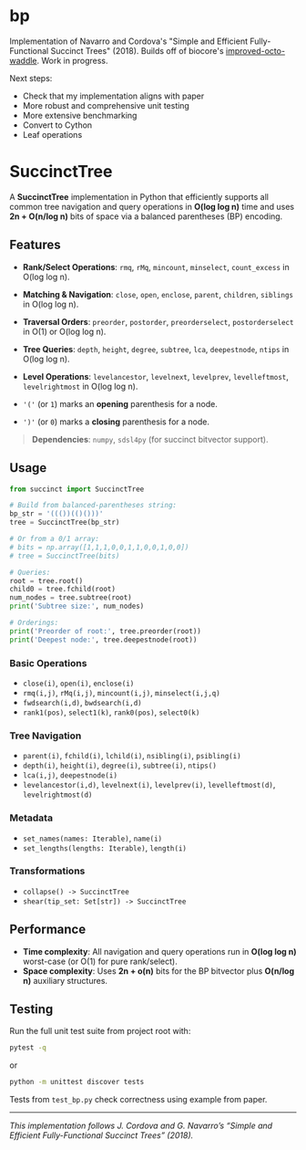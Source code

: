 # bp

Implementation of Navarro and Cordova's "Simple and Efficient Fully-Functional Succinct Trees" (2018). Builds off of biocore's [improved-octo-waddle](https://github.com/biocore/improved-octo-waddle/tree/master). Work in progress. 

Next steps:
- Check that my implementation aligns with paper
- More robust and comprehensive unit testing
- More extensive benchmarking
- Convert to Cython
- Leaf operations

# SuccinctTree

A **SuccinctTree** implementation in Python that efficiently supports all common tree navigation and query operations in **O(log log n)** time and uses **2n + O(n/log n)** bits of space via a balanced parentheses (BP) encoding.

## Features

- **Rank/Select Operations**: `rmq`, `rMq`, `mincount`, `minselect`, `count_excess` in O(log log n).
- **Matching & Navigation**: `close`, `open`, `enclose`, `parent`, `children`, `siblings` in O(log log n).
- **Traversal Orders**: `preorder`, `postorder`, `preorderselect`, `postorderselect` in O(1) or O(log log n).
- **Tree Queries**: `depth`, `height`, `degree`, `subtree`, `lca`, `deepestnode`, `ntips` in O(log log n).
- **Level Operations**: `levelancestor`, `levelnext`, `levelprev`, `levelleftmost`, `levelrightmost` in O(log log n).

- `'('` (or `1`) marks an **opening** parenthesis for a node.
- `')'` (or `0`) marks a **closing** parenthesis for a node.

> **Dependencies**: `numpy`, `sdsl4py` (for succinct bitvector support).

## Usage

```python
from succinct import SuccinctTree

# Build from balanced-parentheses string:
bp_str = '((())(()()))'
tree = SuccinctTree(bp_str)

# Or from a 0/1 array:
# bits = np.array([1,1,1,0,0,1,1,0,0,1,0,0])
# tree = SuccinctTree(bits)

# Queries:
root = tree.root()
child0 = tree.fchild(root)
num_nodes = tree.subtree(root)
print('Subtree size:', num_nodes)

# Orderings:
print('Preorder of root:', tree.preorder(root))
print('Deepest node:', tree.deepestnode(root))
```

### Basic Operations

- `close(i)`, `open(i)`, `enclose(i)`
- `rmq(i,j)`, `rMq(i,j)`, `mincount(i,j)`, `minselect(i,j,q)`
- `fwdsearch(i,d)`, `bwdsearch(i,d)`
- `rank1(pos)`, `select1(k)`, `rank0(pos)`, `select0(k)`

### Tree Navigation

- `parent(i)`, `fchild(i)`, `lchild(i)`, `nsibling(i)`, `psibling(i)`
- `depth(i)`, `height(i)`, `degree(i)`, `subtree(i)`, `ntips()`
- `lca(i,j)`, `deepestnode(i)`
- `levelancestor(i,d)`, `levelnext(i)`, `levelprev(i)`, `levelleftmost(d)`, `levelrightmost(d)`

### Metadata

- `set_names(names: Iterable)`, `name(i)`
- `set_lengths(lengths: Iterable)`, `length(i)`

### Transformations

- `collapse() -> SuccinctTree`
- `shear(tip_set: Set[str]) -> SuccinctTree`

## Performance

- **Time complexity**: All navigation and query operations run in **O(log log n)** worst-case (or O(1) for pure rank/select).
- **Space complexity**: Uses **2n + o(n)** bits for the BP bitvector plus **O(n/log n)** auxiliary structures.

## Testing

Run the full unit test suite from project root with:

```bash
pytest -q
```

or 

```bash
python -m unittest discover tests
```

Tests from `test_bp.py` check correctness using example from paper.

---

*This implementation follows J. Cordova and G. Navarro’s “Simple and Efficient Fully-Functional Succinct Trees” (2018).*
